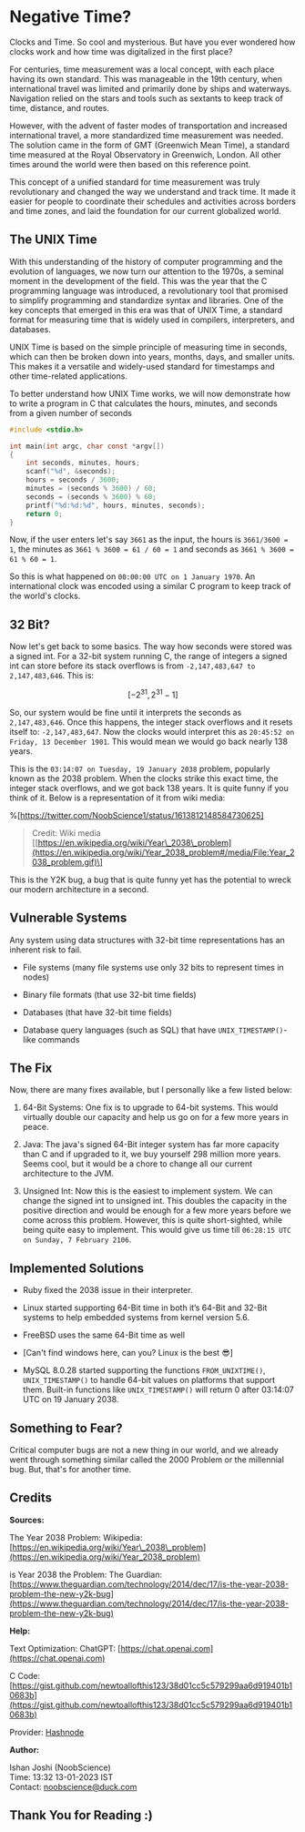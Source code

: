 # Negative Time?

Clocks and Time. So cool and mysterious. But have you ever wondered how clocks work and how time was digitalized in the first place?

For centuries, time measurement was a local concept, with each place having its own standard. This was manageable in the 19th century, when international travel was limited and primarily done by ships and waterways. Navigation relied on the stars and tools such as sextants to keep track of time, distance, and routes.

However, with the advent of faster modes of transportation and increased international travel, a more standardized time measurement was needed. The solution came in the form of GMT (Greenwich Mean Time), a standard time measured at the Royal Observatory in Greenwich, London. All other times around the world were then based on this reference point.

This concept of a unified standard for time measurement was truly revolutionary and changed the way we understand and track time. It made it easier for people to coordinate their schedules and activities across borders and time zones, and laid the foundation for our current globalized world.

## The UNIX Time

With this understanding of the history of computer programming and the evolution of languages, we now turn our attention to the 1970s, a seminal moment in the development of the field. This was the year that the C programming language was introduced, a revolutionary tool that promised to simplify programming and standardize syntax and libraries. One of the key concepts that emerged in this era was that of UNIX Time, a standard format for measuring time that is widely used in compilers, interpreters, and databases.

UNIX Time is based on the simple principle of measuring time in seconds, which can then be broken down into years, months, days, and smaller units. This makes it a versatile and widely-used standard for timestamps and other time-related applications.

To better understand how UNIX Time works, we will now demonstrate how to write a program in C that calculates the hours, minutes, and seconds from a given number of seconds

```c
#include <stdio.h>

int main(int argc, char const *argv[])
{
	int seconds, minutes, hours;
	scanf("%d", &seconds);
    hours = seconds / 3600;
    minutes = (seconds % 3600) / 60;
    seconds = (seconds % 3600) % 60;
    printf("%d:%d:%d", hours, minutes, seconds); 
	return 0;
}
```

Now, if the user enters let's say `3661` as the input, the hours is `3661/3600 = 1`, the minutes as `3661 % 3600 = 61 / 60 = 1` and seconds as `3661 % 3600 = 61 % 60 = 1`.

So this is what happened on `00:00:00 UTC on 1 January 1970`. An international clock was encoded using a similar C program to keep track of the world's clocks.

## 32 Bit?

Now let's get back to some basics. The way how seconds were stored was a signed int. For a 32-bit system running C, the range of integers a signed int can store before its stack overflows is from `-2,147,483,647 to 2,147,483,646`. This is:

$$[ -2^{31}, 2^{31} -1]$$

So, our system would be fine until it interprets the seconds as `2,147,483,646`. Once this happens, the integer stack overflows and it resets itself to: `-2,147,483,647`. Now the clocks would interpret this as `20:45:52 on Friday, 13 December 1901`. This would mean we would go back nearly 138 years.

This is the `03:14:07 on Tuesday, 19 January 2038` problem, popularly known as the 2038 problem. When the clocks strike this exact time, the integer stack overflows, and we got back 138 years. It is quite funny if you think of it. Below is a representation of it from wiki media:

%[https://twitter.com/NoobScience1/status/1613812148584730625] 

> Credit: Wiki media \[[https://en.wikipedia.org/wiki/Year\_2038\_problem](https://en.wikipedia.org/wiki/Year_2038_problem#/media/File:Year_2038_problem.gif)\]

This is the Y2K bug, a bug that is quite funny yet has the potential to wreck our modern architecture in a second.

## Vulnerable Systems

Any system using data structures with 32-bit time representations has an inherent risk to fail.

* File systems (many file systems use only 32 bits to represent times in nodes)
    
* Binary file formats (that use 32-bit time fields)
    
* Databases (that have 32-bit time fields)
    
* Database query languages (such as SQL) that have `UNIX_TIMESTAMP()`\-like commands
    

## The Fix

Now, there are many fixes available, but I personally like a few listed below:

1. 64-Bit Systems: One fix is to upgrade to 64-bit systems. This would virtually double our capacity and help us go on for a few more years in peace.
    
2. Java: The java's signed 64-Bit integer system has far more capacity than C and if upgraded to it, we buy yourself 298 million more years. Seems cool, but it would be a chore to change all our current architecture to the JVM.
    
3. Unsigned Int: Now this is the easiest to implement system. We can change the signed int to unsigned int. This doubles the capacity in the positive direction and would be enough for a few more years before we come across this problem. However, this is quite short-sighted, while being quite easy to implement. This would give us time till `06:28:15 UTC on Sunday, 7 February 2106`.
    

## Implemented Solutions

* Ruby fixed the 2038 issue in their interpreter.
    
* Linux started supporting 64-Bit time in both it’s 64-Bit and 32-Bit systems to help embedded systems from kernel version 5.6.
    
* FreeBSD uses the same 64-Bit time as well
    
* \[Can't find windows here, can you? Linux is the best 😎\]
    
* MySQL 8.0.28 started supporting the functions `FROM_UNIXTIME()`, `UNIX_TIMESTAMP()` to handle 64-bit values on platforms that support them. Built-in functions like `UNIX_TIMESTAMP()` will return 0 after 03:14:07 UTC on 19 January 2038.
    

## Something to Fear?

Critical computer bugs are not a new thing in our world, and we already went through something similar called the 2000 Problem or the millennial bug. But, that's for another time.

## Credits

**Sources:**

The Year 2038 Problem: Wikipedia: [https://en.wikipedia.org/wiki/Year\_2038\_problem](https://en.wikipedia.org/wiki/Year_2038_problem)

is Year 2038 the Problem: The Guardian: [https://www.theguardian.com/technology/2014/dec/17/is-the-year-2038-problem-the-new-y2k-bug](https://www.theguardian.com/technology/2014/dec/17/is-the-year-2038-problem-the-new-y2k-bug)

**Help:**

Text Optimization: ChatGPT: [https://chat.openai.com](https://chat.openai.com)

C Code: [https://gist.github.com/newtoallofthis123/38d01cc5c579299aa6d919401b10683b](https://gist.github.com/newtoallofthis123/38d01cc5c579299aa6d919401b10683b)

Provider: [Hashnode](https://hashnode.com)

**Author:**

Ishan Joshi (NoobScience)  
Time: 13:32 13-01-2023 IST  
Contact: [noobscience@duck.com](http://mailto:noobscience@duck.com)

## Thank You for Reading :)